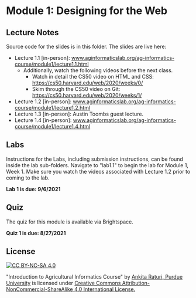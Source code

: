 # Module 1: Designing for the Web

## Lecture Notes

Source code for the slides is in this folder. The slides are live here:

- Lecture 1.1 [in-person]: www.aginformaticslab.org/ag-informatics-course/module1/lecture1.1.html 
   - Additionally, watch the following videos before the next class.
      - Watch in detail the CS50 video on HTML and CSS: https://cs50.harvard.edu/web/2020/weeks/0/
      - Skim through the CS50 video on Git: https://cs50.harvard.edu/web/2020/weeks/1/
- Lecture 1.2 [in-person]: www.aginformaticslab.org/ag-informatics-course/module1/lecture1.2.html
- Lecture 1.3 [in-person]: Austin Toombs guest lecture.
- Lecture 1.4 [in-person]: www.aginformaticslab.org/ag-informatics-course/module1/lecture1.4.html

## Labs

Instructions for the Labs, including submission instructions, can be found inside the lab sub-folders. Navigate to "lab1.1" to begin the lab for Module 1, Week 1. Make sure you watch the videos associated with Lecture 1.2 prior to coming to the lab.

**Lab 1 is due: 9/6/2021**

## Quiz

The quiz for this module is available via Brightspace. 

**Quiz 1 is due: 8/27/2021**

## License
[![CC BY-NC-SA 4.0][cc-by-nc-sa-shield]][cc-by-nc-sa]

<!-- This work is licensed under a
[Creative Commons Attribution-NonCommercial-ShareAlike 4.0 International License][cc-by-nc-sa].

[![CC BY-NC-SA 4.0][cc-by-nc-sa-image]][cc-by-nc-sa] -->

[cc-by-nc-sa]: http://creativecommons.org/licenses/by-nc-sa/4.0/
[cc-by-nc-sa-image]: https://licensebuttons.net/l/by-nc-sa/4.0/88x31.png
[cc-by-nc-sa-shield]: https://img.shields.io/badge/License-CC%20BY--NC--SA%204.0-lightgrey.svg

  "Introduction to Agricultural Informatics Course" by [Ankita Raturi, Purdue University](https://github.com/ag-informatics/ag-informatics-course) is licensed under [Creative Commons Attribution-NonCommercial-ShareAlike 4.0 International License.](http://creativecommons.org/licenses/by-nc-sa/4.0/)